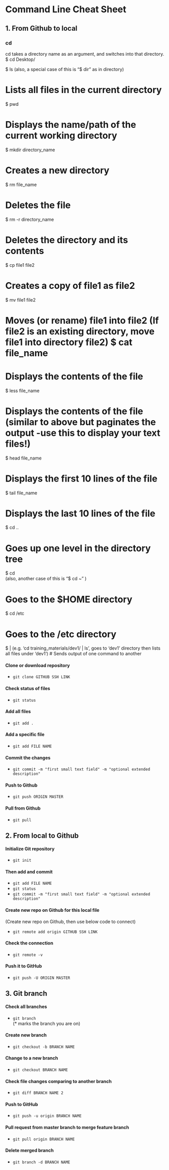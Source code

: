 # **Command Line Cheat Sheet**

## **1. From Github to local**

### cd
cd takes a directory name as an argument, and switches into that directory. <br />
$ cd Desktop/

$ ls (also, a special case of this is “$ dir” as in directory) 
# Lists all files in the current directory  
$ pwd  
# Displays the name/path of the current working directory  
$ mkdir directory_name 
# Creates a new directory  
$ rm file_name 
# Deletes the file  
$ rm -r directory_name 
# Deletes the directory and its contents  
$ cp file1 file2 
# Creates a copy of file1 as file2  
$ mv file1 file2 
# Moves (or rename) file1 into file2 (If file2 is an existing directory, move file1 into directory file2)  $ cat file_name 
# Displays the contents of the file  
$ less file_name 
# Displays the contents of the file (similar to above but paginates the output -use this to display  your text files!)  
$ head file_name 
# Displays the first 10 lines of the file  
$ tail file_name 
# Displays the last 10 lines of the file  
$ cd ..  
# Goes up one level in the directory tree  

$ cd  
(also, another case of this is “$ cd ~” )

# Goes to the $HOME directory  
$ cd /etc 
# Goes to the /etc directory  
$ | (e.g. ‘cd training_materials/dev1/ | ls’, goes to ‘dev1’ directory then lists all files under ‘dev1’)  # Sends output of one command to another  

#### Clone or download repository
- `git clone GITHUB SSH LINK`

#### Check status of files
- `git status`

#### Add all files
- `git add .`

#### Add a specific file
- `git add FILE NAME`

#### Commit the changes
- `git commit -m "first small text field" -m "optional extended description"`

#### Push to Github
- `git push ORIGIN MASTER`

#### Pull from Github
- `git pull`

## **2. From local to Github**

#### Initialize Git repository
- `git init`

#### Then add and commit
- `git add FILE NAME`
- `git status`
- `git commit -m "first small text field" -m "optional extended description"`

#### Create new repo on Github for this local file
(Create new repo on Github, then use below code to connect)
- `git remote add origin GITHUB SSH LINK`

#### Check the connection
- `git remote -v`

#### Push it to GitHub
- `git push -U ORIGIN MASTER`

## **3. Git branch**

#### Check all branches
- `git branch` <br />
(* marks the branch you are on)

#### Create new branch
- `git checkout -b BRANCH NAME`

#### Change to a new branch
- `git checkout BRANCH NAME`

#### Check file changes comparing to another branch
- `git diff BRANCH NAME 2`

#### Push to GitHub
- `git push -u origin BRANCH NAME`

#### Pull request from master branch to merge feature branch
- `git pull origin BRANCH NAME`

#### Delete merged branch
- `git branch -d BRANCH NAME`
